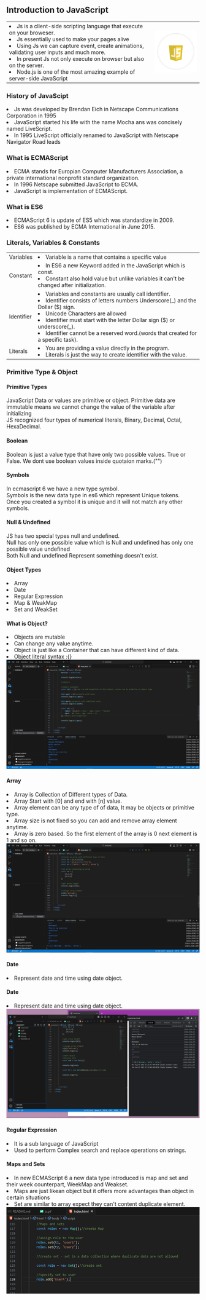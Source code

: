<h2>Introduction to JavaScript</h2>

<table style="border: none  padding: 10px;">
    <tr>
        <td><li>Js is a client-side scripting language that execute on your broweser.<br></li>
            <li>Js essentially used to make your pages alive</li>
            <li>Using Js we can capture event, create animations, validating user inputs and much more.</li>
            <li>In present Js not only execute on browser but also on the server.</li>
            <li>Node.js is one of the most amazing example of server-side JavaScript</li>
        </td>
        <td> <img src="js.gif" alt="Gif_img_here" width="200" /> </td>
 </tr>
</table>

<h3>History of JavaScipt</h3>
   <li>Js was developed by Brendan Eich in Netscape Communications Corporation in 1995</li>
   <li>JavaScript started his life with the name Mocha ans was concisely named LiveScript.</li>
    <li>In 1995 LiveScript officially renamed to JavaScript with Netscape Navigator Road leads</li>
    

<h3>What is ECMAScript</h3>
   <li>ECMA stands for Europian Computer Manufacturers Association, a private international nonprofit standard organization.</li>
   <li>In 1996 Netscape submitted JavaScript to ECMA.</li>
   <li>JavaScript is implementation of ECMAScript.</li>
   

<h3>What is ES6</h3>
   <li>ECMAScript 6 is update of ES5 which was standardize in 2009.</li>
   <li>ES6 was published by ECMA International in June 2015.</li>

<h3>Literals, Variables & Constants</h3>
<table style="border: none  padding: 10px;">
    <tr>
        <td>Variables</td>
        <td><li>Variable is a name that contains a specific value</li></td>
    </tr>
    <tr>
        <td>Constant</td>
        <td><li>In ES6 a new Keyword added in the JavaScript which is const.</li>
        <li>Constant also hold value but unlike variables it can't be changed after initialization.</li>
    </tr>
    <tr>
        <td>Identifier</td>
        <td><li>Variables and constants are usually call identifier.</li>
        <li>Identifier consists of letters numbers Underscore(_) and the Dollar ($) sign.</li>
        <li>Unicode Characters are allowed</li>
        <li>Identifier must start with the letter Dollar sign ($) or underscore(_).</li>
        <li>Identifier cannot be a reserved word.(words that created for a specific task).</li>
        </td>
    </tr>
    <tr>
        <td>Literals</td>
        <td><li>You are providing a value directly in the program.</li>
        <li>Literals is just the way to create identifier with the value.</li>
    </tr>
</table>

<h3>Primitive Type & Object</h3>
<h4>Primitive Types</h4>
<p>JavaScript Data or values are primitive or object. Primitive data are immutable means we cannot change the value of the variable after initializing<br>JS recognized four types of numerical literals, Binary, Decimal, Octal, HexaDecimal.</p>

<h4>Boolean</h4> 
<p> Boolean is just a value type that have only two possible values. True or False. We dont use boolean values inside quotaion marks.("")</p>

<h4>Symbols</h4> 
<p>In ecmascript 6 we have a new type symbol.<br>Symbols is the new data type in es6 which represent Unique tokens.<br>Once you created a symbol it is unique and it will not match any other symbols.</p>

<h4>Null & Undefined</h4> 
<p>JS has two special types null and undefined.<br>Null has only one possible value which is Null and undefined has only one possible value undefined<br>Both Null and undefined Represent something doesn't exist.</p>

<!--Tutorial 05 -->

<h4>Object Types</h4>
<li>Array</li>
<li>Date</li>
<li>Regular Expression</li>
<li>Map & WeakMap</li>
<li>Set and WeakSet</li>

<h4>What is Object?</h4>
<li>Objects are mutable</li>
<li>Can change any value anytime.</li>
<li>Object is just like a Container that can have different kind of data.</li>
<li>Object literal syntax :{} </li>

<img src="js1.png" alt="workspace"/>

<h4>Array</h4>
<li>Array is Collection of Different types of Data.</li>
<li>Array Start with [0] and end with [n] value.</li>
<li>Array element can be any type of of data, It may be objects or primitive type.</li>
<li>Array size is not fixed so you can add and remove array element anytime.</li>
<li>Array is zero based. So the first element of the array is 0 next element is 1 and so on.</li>

<img src="js2.png" alt="workspace"/>

<h4>Date</h4>
<li>Represent date and time using date object.</li>

<h4>Date</h4>
<li>Represent date and time using date object.</li>

<img src="js3.png" alt="workspace"/>

<h4>Regular Expression</h4>
<li>It is a sub language of JavaScript</li>
<li>Used to perform Complex search and replace operations on strings.</li>


<h4>Maps and Sets</h4>
<li>In new ECMAScript 6 a new data type introduced is map and set and their week counterpart, WeekMap and Weakset.</li>
<li>Maps are just likean object but it offers more advantages than object in certain situations</li>
<li>Set are similar to array expect they can't content duplicate element.</li>

<img src="js4.png" alt="workspace"/>


